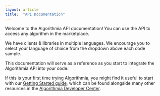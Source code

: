 ```yaml
---
layout: article
title:  "API Documentation"
---
```


Welcome to the Algorithmia API documentation! You can use the API to access any algorithm in the marketplace.

We have clients & libraries in multiple languages. We encourage you to select your language of choice from the dropdown above each code sample.

This documentation will serve as a reference as you start to integrate the Algorithmia API into your code.

If this is your first time trying Algorithmia, you might find it useful to start with our [Getting Started guide]({{site.baseurl}}/getting-started), which can be found alongside many other resources in the [Algorithmia Developer Center]({{site.baseurl}}).
